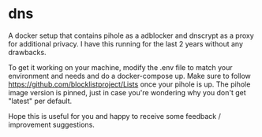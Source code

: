 # dns
A docker setup that contains pihole as a adblocker and dnscrypt as a proxy for additional privacy.
I have this running for the last 2 years without any drawbacks.

To get it working on your machine, modify the .env file to match your environment and needs and do a docker-compose up.
Make sure to follow https://github.com/blocklistproject/Lists once your pihole is up.
The pihole image version is pinned, just in case you're wondering why you don't get "latest" per default.

Hope this is useful for you and happy to receive some feedback / improvement suggestions.

